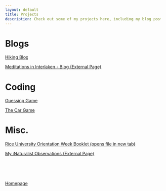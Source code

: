 ```yaml
---
layout: default
title: Projects
description: Check out some of my projects here, including my blog posts and writing projects.
---
```


# Blogs

[Hiking Blog](hiking.md)

<a href="https://interlakenwalks.blogspot.com/" target="_blank">Meditations in Interlaken - Blog (External Page)</a>

# Coding

[Guessing Game](projects/guessing.md)

[The Car Game](projects/car-game.md)

# Misc.

<a href="https://www.dropbox.com/scl/fi/s8swve5qmk5xclc1om9zi/O-Week-Book-Final-small.pdf?rlkey=16ocq7clm6yb5pnx6higla13z&st=uarq2i4b&dl=0" target="_blank">
  Rice University Orientation Week Booklet (opens file in new tab)
</a>

<a href="https://www.inaturalist.org/people/annahowsky" target="_blank">My iNaturalist Observations (External Page)</a>

<br><br><br>



[Homepage](../index.md)